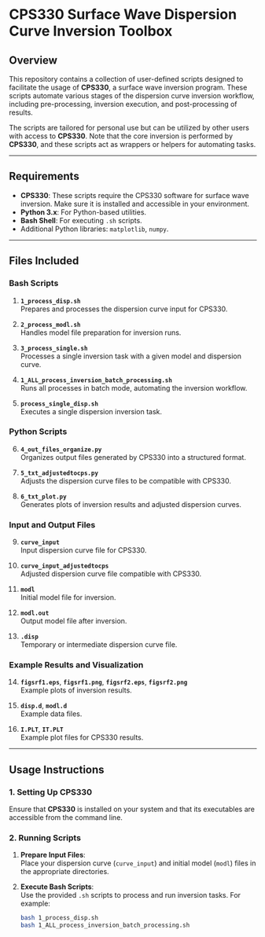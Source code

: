 # CPS330 Surface Wave Dispersion Curve Inversion Toolbox

## Overview

This repository contains a collection of user-defined scripts designed to facilitate the usage of **CPS330**, a surface wave inversion program. These scripts automate various stages of the dispersion curve inversion workflow, including pre-processing, inversion execution, and post-processing of results. 

The scripts are tailored for personal use but can be utilized by other users with access to **CPS330**. Note that the core inversion is performed by **CPS330**, and these scripts act as wrappers or helpers for automating tasks.

---

## Requirements

- **CPS330**: These scripts require the CPS330 software for surface wave inversion. Make sure it is installed and accessible in your environment.
- **Python 3.x**: For Python-based utilities.
- **Bash Shell**: For executing `.sh` scripts.
- Additional Python libraries: `matplotlib`, `numpy`.

---

## Files Included

### Bash Scripts
1. **`1_process_disp.sh`**  
   Prepares and processes the dispersion curve input for CPS330.

2. **`2_process_modl.sh`**  
   Handles model file preparation for inversion runs.

3. **`3_process_single.sh`**  
   Processes a single inversion task with a given model and dispersion curve.

4. **`1_ALL_process_inversion_batch_processing.sh`**  
   Runs all processes in batch mode, automating the inversion workflow.

5. **`process_single_disp.sh`**  
   Executes a single dispersion inversion task.

### Python Scripts
6. **`4_out_files_organize.py`**  
   Organizes output files generated by CPS330 into a structured format.

7. **`5_txt_adjustedtocps.py`**  
   Adjusts the dispersion curve files to be compatible with CPS330.

8. **`6_txt_plot.py`**  
   Generates plots of inversion results and adjusted dispersion curves.

### Input and Output Files
9. **`curve_input`**  
   Input dispersion curve file for CPS330.

10. **`curve_input_adjustedtocps`**  
    Adjusted dispersion curve file compatible with CPS330.

11. **`modl`**  
    Initial model file for inversion.

12. **`modl.out`**  
    Output model file after inversion.

13. **`.disp`**  
    Temporary or intermediate dispersion curve file.

### Example Results and Visualization
14. **`figsrf1.eps`**, **`figsrf1.png`**, **`figsrf2.eps`**, **`figsrf2.png`**  
    Example plots of inversion results.

15. **`disp.d`**, **`modl.d`**  
    Example data files.

16. **`I.PLT`**, **`IT.PLT`**  
    Example plot files for CPS330 results.

---

## Usage Instructions

### 1. Setting Up CPS330
Ensure that **CPS330** is installed on your system and that its executables are accessible from the command line.

### 2. Running Scripts
1. **Prepare Input Files**:  
   Place your dispersion curve (`curve_input`) and initial model (`modl`) files in the appropriate directories.
   
2. **Execute Bash Scripts**:  
   Use the provided `.sh` scripts to process and run inversion tasks. For example:
   ```bash
   bash 1_process_disp.sh
   bash 1_ALL_process_inversion_batch_processing.sh
